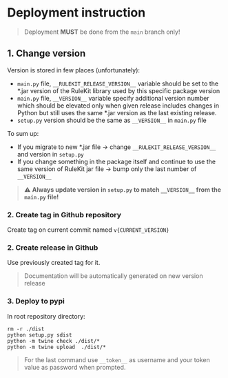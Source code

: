 # Deployment instruction

> Deployment **MUST** be done from the `main` branch only!

## 1. Change version

Version is stored in few places (unfortunately):
* `main.py` file, `__RULEKIT_RELEASE_VERSION__` variable should be set to the *.jar version of the RuleKit library used by this specific package version
* `main.py` file, `__VERSION__` variable specify additional version number which should be elevated only when given release includes changes in Python but still uses the same *.jar version as the last existing release. 
* `setup.py` version should be the same as `__VERSION__` in `main.py` file

To sum up:
* If you migrate to new *.jar file -> change `__RULEKIT_RELEASE_VERSION__` and version in `setup.py`
* If you change something in the package itself and continue to use the same version of RuleKit jar file -> bump only the last number of `__VERSION__`

> ⚠️ **Always update version in `setup.py` to match `__VERSION__` from the `main.py` file!**

### 2. Create tag in Github repository 
Create tag on current commit named `v{CURRENT_VERSION}`

### 2. Create release in Github
Use previously created tag for it.

> Documentation will be automatically generated on new version release 

### 3. Deploy to pypi
In root repository directory:
```
rm -r ./dist
python setup.py sdist
python -m twine check ./dist/*
python -m twine upload  ./dist/*
```
> For the last command use `__token__` as username and your token value as password when prompted.